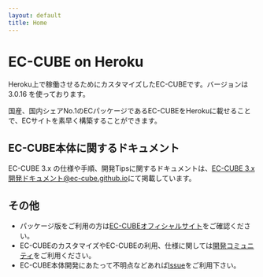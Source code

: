 ```yaml
---
layout: default
title: Home
---
```


# EC-CUBE on Heroku

Heroku上で稼働させるためにカスタマイズしたEC-CUBEです。バージョンは 3.0.16 を使っております。

国産、国内シェアNo.1のECパッケージであるEC-CUBEをHerokuに載せることで、ECサイトを素早く構築することができます。

## EC-CUBE本体に関するドキュメント

EC-CUBE 3.x の仕様や手順、開発Tipsに関するドキュメントは、[EC-CUBE 3.x 開発ドキュメント@ec-cube.github.io](http://ec-cube.github.io/)にて掲載しています。

## その他

+ パッケージ版をご利用の方は[EC-CUBEオフィシャルサイト](http://www.ec-cube.net)をご確認ください。  
+ EC-CUBEのカスタマイズやEC-CUBEの利用、仕様に関しては[開発コミュニティ](http://xoops.ec-cube.net)をご利用ください。  
+ EC-CUBE本体開発にあたって不明点などあれば[Issue](https://github.com/EC-CUBE/ec-cube/wiki/Issues%E3%81%AE%E5%88%A9%E7%94%A8%E6%96%B9%E6%B3%95)をご利用下さい。
